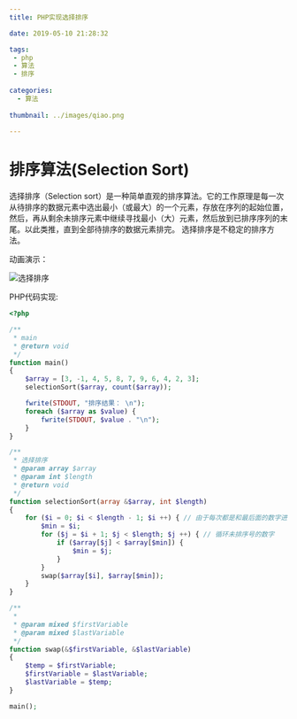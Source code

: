```yaml
---
title: PHP实现选择排序

date: 2019-05-10 21:28:32

tags:
 - php
 - 算法
 - 排序
 
categories:
  - 算法
 
thumbnail: ../images/qiao.png
 
---
```


# 排序算法(Selection Sort)

选择排序（Selection sort）是一种简单直观的排序算法。它的工作原理是每一次从待排序的数据元素中选出最小（或最大）的一个元素，存放在序列的起始位置，然后，再从剩余未排序元素中继续寻找最小（大）元素，然后放到已排序序列的末尾。以此类推，直到全部待排序的数据元素排完。 选择排序是不稳定的排序方法。

动画演示：

![选择排序](/../images/selectioSort.gif)

PHP代码实现:

```php
<?php

/**
 * main
 * @return void
 */
function main()
{
    $array = [3, -1, 4, 5, 8, 7, 9, 6, 4, 2, 3];
    selectionSort($array, count($array));

    fwrite(STDOUT, "排序结果： \n");
    foreach ($array as $value) {
        fwrite(STDOUT, $value . "\n");
    }
}

/**
 * 选择排序
 * @param array $array
 * @param int $length
 * @return void
 */
function selectionSort(array &$array, int $length)
{
    for ($i = 0; $i < $length - 1; $i ++) { // 由于每次都是和最后面的数字进行比较，所以最后一位不需要循环
        $min = $i;
        for ($j = $i + 1; $j < $length; $j ++) { // 循环未排序号的数字
            if ($array[$j] < $array[$min]) {
                $min = $j;
            }
        }
        swap($array[$i], $array[$min]);
    }
}

/**
 *
 * @param mixed $firstVariable
 * @param mixed $lastVariable
 */
function swap(&$firstVariable, &$lastVariable)
{
    $temp = $firstVariable;
    $firstVariable = $lastVariable;
    $lastVariable = $temp;
}

main();
```

